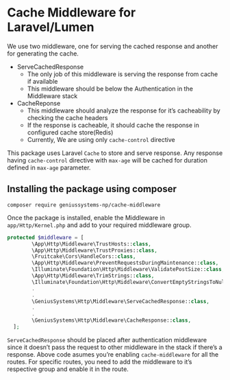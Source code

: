 # Cache Middleware for Laravel/Lumen

We use two middleware, one for serving the cached response and another for generating the cache.

- ServeCachedResponse
  - The only job of this middleware is serving the response from cache if available
  - This middleware should be below the Authentication in the Middleware stack
- CacheReponse
  - This middleware should analyze the response for it’s cacheability by checking the cache headers
  - If the response is cacheable, it should cache the response in configured cache store(Redis)
  - Currently, We are using only `cache-control` directive

This package uses Laravel `Cache` to store and serve response. Any response having `cache-control` directive with `max-age` will be cached for duration defined in `max-age` parameter.

## Installing the package using composer

```
composer require geniussystems-np/cache-middleware
```

Once the package is installed, enable the Middleware in `app/Http/Kernel.php` and add to your required middleware group.

```php
protected $middleware = [
        \App\Http\Middleware\TrustHosts::class,
        \App\Http\Middleware\TrustProxies::class,
        \Fruitcake\Cors\HandleCors::class,
        \App\Http\Middleware\PreventRequestsDuringMaintenance::class,
        \Illuminate\Foundation\Http\Middleware\ValidatePostSize::class,
        \App\Http\Middleware\TrimStrings::class,
        \Illuminate\Foundation\Http\Middleware\ConvertEmptyStringsToNull::class,
        .
        .
        \GeniusSystems\Http\Middleware\ServeCachedResponse::class,
        .
        .
        \GeniusSystems\Http\Middleware\CacheResponse::class,
  ];
```

`ServeCachedResponse` should be placed after authentication middleware since it doesn’t pass the request to other middleware in the stack if there’s a response. Above code asumes you’re enabling `cache-middleware` for all the routes. For specific routes, you need to add the middleware to it’s respective group and enable it in the route.
